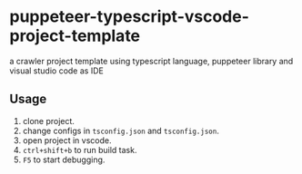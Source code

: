 # puppeteer-typescript-vscode-project-template
a crawler project template using typescript language, puppeteer library and visual studio code as IDE

## Usage

1. clone project.
2. change configs in `tsconfig.json` and `tsconfig.json`.
3. open project in vscode.
4. `ctrl+shift+b` to run build task.
5. `F5` to start debugging.
